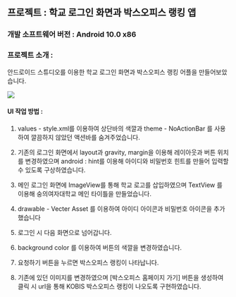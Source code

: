 ## 프로젝트 : 학교 로그인 화면과 박스오피스 랭킹 앱
### 개발 소프트웨어 버전 : Android 10.0 x86 
### 프로젝트 소개 : 
안드로이드 스튜디오를 이용한 학교 로그인 화면과 박스오피스 랭킹 어플을 만들어보았습니다. 

<img width="" height="" src="./1.jpg"></img>

#### UI 작업 방법 : 

1) values - style.xml를 이용하여 상단바의 색깔과 theme - NoActionBar 를 사용하여 깔끔하지 않았던 액션바를 숨겨주었습니다. 
2) 기존의 로그인 화면에서 layout과 gravity, margin을 이용해 레이아웃과 버튼 위치를 변경하였으며 android : hint를 이용해 아이디와 비밀번호 힌트를 만들어 입력할 수 있도록 구상하였습니다. 
3) 메인 로그인 화면에 ImageView를 통해 학교 로고를 삽입하였으며 TextView 를 이용해 숭의여자대학교 메인 타이틀을 만들었습니다.
4) drawable - Vecter Asset 를 이용하여 아이디 아이콘과 비밀번호 아이콘을 추가했습니다
5) 로그인 시 다음 화면으로 넘어갑니다. 

6) background color 를 이용하여 버튼의 색깔을 변경하였습니다.
7) 요청하기 버튼을 누르면 박스오피스 랭킹이 나타납니다.
8) 기존에 있던 이미지를 변경하였으며 [박스오피스 홈페이지 가기] 버튼을 생성하여 클릭 시 url을 통해 KOBIS 박스오피스 랭킹이 나오도록 구현하였습니다.
